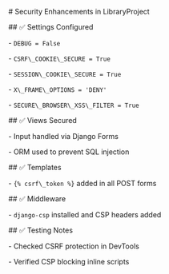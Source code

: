 \# Security Enhancements in LibraryProject



\## ✅ Settings Configured

\- `DEBUG = False`

\- `CSRF\_COOKIE\_SECURE = True`

\- `SESSION\_COOKIE\_SECURE = True`

\- `X\_FRAME\_OPTIONS = 'DENY'`

\- `SECURE\_BROWSER\_XSS\_FILTER = True`



\## ✅ Views Secured

\- Input handled via Django Forms

\- ORM used to prevent SQL injection



\## ✅ Templates

\- `{% csrf\_token %}` added in all POST forms



\## ✅ Middleware

\- `django-csp` installed and CSP headers added



\## ✅ Testing Notes

\- Checked CSRF protection in DevTools

\- Verified CSP blocking inline scripts



